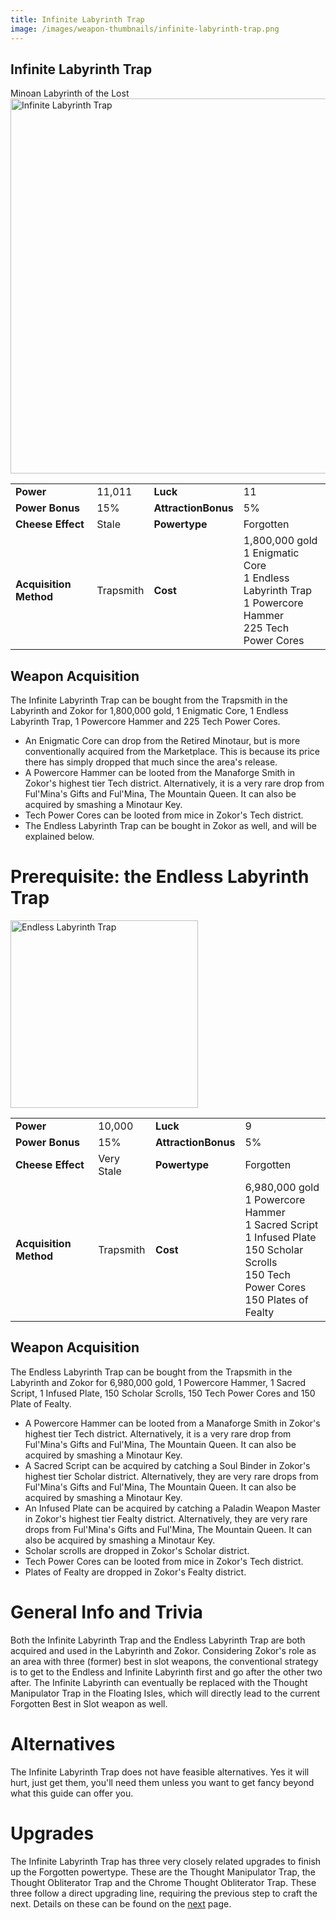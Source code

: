 ```yaml
---
title: Infinite Labyrinth Trap
image: /images/weapon-thumbnails/infinite-labyrinth-trap.png
---
```


## Infinite Labyrinth Trap

Minoan Labyrinth of the Lost
<img src="/assets/images/weapons/ilt.png" alt="Infinite Labyrinth Trap" width="600">

|                        |           |                     |                                                                                                                     |
| ---------------------- | --------- | ------------------- | ------------------------------------------------------------------------------------------------------------------- |
| **Power**              | 11,011    | **Luck**            | 11                                                                                                                  |
| **Power Bonus**        | 15%       | **AttractionBonus** | 5%                                                                                                                  |
| **Cheese Effect**      | Stale     | **Powertype**       | Forgotten                                                                                                           |
| **Acquisition Method** | Trapsmith | **Cost**            | 1,800,000 gold<br> 1 Enigmatic Core <br> 1 Endless Labyrinth Trap <br> 1 Powercore Hammer <br> 225 Tech Power Cores |

## Weapon Acquisition

The Infinite Labyrinth Trap can be bought from the Trapsmith in the Labyrinth and Zokor for 1,800,000 gold, 1 Enigmatic Core, 1 Endless Labyrinth Trap, 1 Powercore Hammer and 225 Tech Power Cores.

- An Enigmatic Core can drop from the Retired Minotaur, but is more conventionally acquired from the Marketplace. This is because its price there has simply dropped that much since the area's release.
- A Powercore Hammer can be looted from the Manaforge Smith in Zokor's highest tier Tech district. Alternatively, it is a very rare drop from Ful'Mina's Gifts and Ful'Mina, The Mountain Queen. It can also be acquired by smashing a Minotaur Key.
- Tech Power Cores can be looted from mice in Zokor's Tech district.
- The Endless Labyrinth Trap can be bought in Zokor as well, and will be explained below.

# Prerequisite: the Endless Labyrinth Trap

<img src="/assets/images/weapons/elt.png" alt="Endless Labyrinth Trap" width="300">

|                        |            |                     |                                                                                                                                                               |
| ---------------------- | ---------- | ------------------- | ------------------------------------------------------------------------------------------------------------------------------------------------------------- |
| **Power**              | 10,000     | **Luck**            | 9                                                                                                                                                             |
| **Power Bonus**        | 15%        | **AttractionBonus** | 5%                                                                                                                                                            |
| **Cheese Effect**      | Very Stale | **Powertype**       | Forgotten                                                                                                                                                     |
| **Acquisition Method** | Trapsmith  | **Cost**            | 6,980,000 gold <br> 1 Powercore Hammer <br> 1 Sacred Script <br> 1 Infused Plate <br> 150 Scholar Scrolls <br> 150 Tech Power Cores <br> 150 Plates of Fealty |

## Weapon Acquisition

The Endless Labyrinth Trap can be bought from the Trapsmith in the Labyrinth and Zokor for 6,980,000 gold, 1 Powercore Hammer, 1 Sacred Script, 1 Infused Plate, 150 Scholar Scrolls, 150 Tech Power Cores and 150 Plate of Fealty.

- A Powercore Hammer can be looted from a Manaforge Smith in Zokor's highest tier Tech district. Alternatively, it is a very rare drop from Ful'Mina's Gifts and Ful'Mina, The Mountain Queen. It can also be acquired by smashing a Minotaur Key.
- A Sacred Script can be acquired by catching a Soul Binder in Zokor's highest tier Scholar district. Alternatively, they are very rare drops from Ful'Mina's Gifts and Ful'Mina, The Mountain Queen. It can also be acquired by smashing a Minotaur Key.
- An Infused Plate can be acquired by catching a Paladin Weapon Master in Zokor's highest tier Fealty district. Alternatively, they are very rare drops from Ful'Mina's Gifts and Ful'Mina, The Mountain Queen. It can also be acquired by smashing a Minotaur Key.
- Scholar scrolls are dropped in Zokor's Scholar district.
- Tech Power Cores can be looted from mice in Zokor's Tech district.
- Plates of Fealty are dropped in Zokor's Fealty district.

# General Info and Trivia

Both the Infinite Labyrinth Trap and the Endless Labyrinth Trap are both acquired and used in the Labyrinth and Zokor. Considering Zokor's role as an area with three (former) best in slot weapons, the conventional strategy is to get to the Endless and Infinite Labyrinth first and go after the other two after. The Infinite Labyrinth can eventually be replaced with the Thought Manipulator Trap in the Floating Isles, which will directly lead to the current Forgotten Best in Slot weapon as well.

# Alternatives

The Infinite Labyrinth Trap does not have feasible alternatives. Yes it will hurt, just get them, you'll need them unless you want to get fancy beyond what this guide can offer you.

# Upgrades

The Infinite Labyrinth Trap has three very closely related upgrades to finish up the Forgotten powertype. These are the Thought Manipulator Trap, the Thought Obliterator Trap and the Chrome Thought Obliterator Trap. These three follow a direct upgrading line, requiring the previous step to craft the next. Details on these can be found on the [next](/weapons/forgotten/tot) page.

